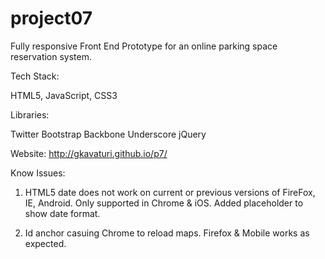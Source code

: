 project07
=========

Fully responsive Front End Prototype for an online parking space reservation system. 

Tech Stack:

HTML5, JavaScript, CSS3

Libraries:

Twitter Bootstrap
Backbone
Underscore
jQuery

Website: http://gkavaturi.github.io/p7/

Know Issues:

1. HTML5 date does not work on current or previous versions of FireFox, IE, Android. Only supported in Chrome & iOS. Added placeholder to show date format.

2. Id anchor casuing Chrome to reload maps. Firefox & Mobile works as expected.
